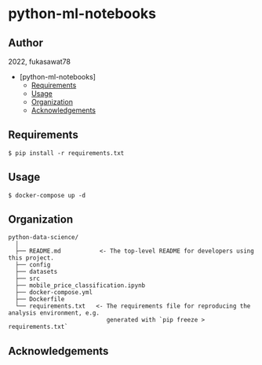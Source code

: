 python-ml-notebooks
==================================

## Author
2022, fukasawat78

<!-- @import "[TOC]" {cmd="toc" depthFrom=1 depthTo=6 orderedList=false} -->

<!-- code_chunk_output -->

* [python-ml-notebooks]
	* [Requirements](#requirements)
	* [Usage](#how-to-run)
	* [Organization](#organization)
    * [Acknowledgements](#acknowledgements)

<!-- /code_chunk_output -->

## Requirements
```
$ pip install -r requirements.txt
```

## Usage
```
$ docker-compose up -d
```

## Organization

  ```
  python-data-science/
    │
    ├── README.md           <- The top-level README for developers using this project.
    ├── config     
    ├── datasets   
    ├── src  
    ├── mobile_price_classification.ipynb  
    ├── docker-compose.yml
    ├── Dockerfile
    └── requirements.txt   <- The requirements file for reproducing the analysis environment, e.g.
                              generated with `pip freeze > requirements.txt`
  ```
  
## Acknowledgements
